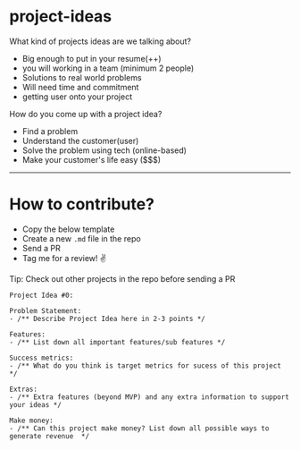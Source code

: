 # project-ideas


What kind of projects ideas are we talking about?
- Big enough to put in your resume(++)
- you will working in a team (minimum 2 people)
- Solutions to real world problems
- Will need time and commitment
- getting user onto your project


How do you come up with a project idea?
- Find a problem 
- Understand the customer(user)
- Solve the problem using tech (online-based)
- Make your customer's life easy ($$$) 

________________________________________________

# How to contribute?

- Copy the below template
- Create a new `.md` file in the repo
- Send a PR
- Tag me for a review! ✌️ 

Tip: Check out other projects in the repo before sending a PR

```
Project Idea #0:

Problem Statement: 
- /** Describe Project Idea here in 2-3 points */

Features: 
- /** List down all important features/sub features */

Success metrics: 
- /** What do you think is target metrics for sucess of this project */

Extras: 
- /** Extra features (beyond MVP) and any extra information to support your ideas */

Make money:  
- /** Can this project make money? List down all possible ways to generate revenue  */

```

